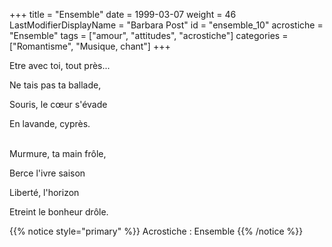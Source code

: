 +++
title = "Ensemble"
date = 1999-03-07
weight = 46
LastModifierDisplayName = "Barbara Post"
id = "ensemble_10"
acrostiche = "Ensemble"
tags = ["amour", "attitudes", "acrostiche"]
categories = ["Romantisme", "Musique, chant"]
+++

Etre avec toi, tout près...

Ne tais pas ta ballade,

Souris, le cœur s'évade

En lavande, cyprès.

 \
Murmure, ta main frôle,

Berce l'ivre saison

Liberté, l'horizon

Etreint le bonheur drôle.

{{% notice style="primary" %}}
Acrostiche : Ensemble
{{% /notice %}}
